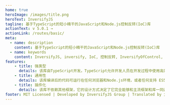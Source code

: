 ```yaml
---
home: true
heroImage: /images/title.png
heroText: InversifyJS
tagline: 基于TypeScript的短小精干的JavaScript和Node.js控制反转(IoC)库
actionText: v 5.0.1 →
actionLink: /routes/basic/
meta:
  - name: description
    content: 基于TypeScript的短小精干的JavaScript和Node.js控制反转(IoC)库
  - name: keywords
    content: InversifyJS, inversify, IoC, 控制反转, InversifyOfControl, 依赖注入, DI, Dependency Injection, TypeScript, Nodejs, 中文文档
features:
    - title: 强类型
      details: 该库由TypeScript开发。TypeScript允许开发人员在开发过程中使用高效的开发工具和实践
    - title: 通用性
      details: 该库编译后的代码可运行在任何浏览器和Node.js环境，或者任何支持 ES5+ 的JavaScript引擎中
    - title: 插件化
      details: 该库不依赖其他框架，它的设计方式决定了它完全能够和主流框架和库一同运行
footer: MIT Licensed | Developed by InversifyJS Group | Translated by 大笑😄
---
```


